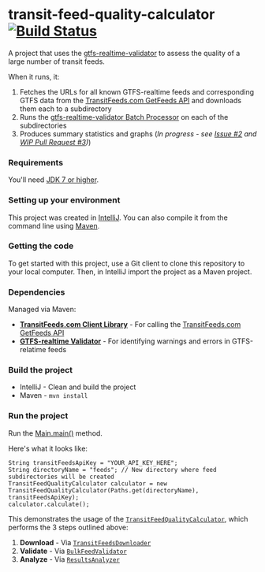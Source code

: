 # transit-feed-quality-calculator [![Build Status](https://travis-ci.org/CUTR-at-USF/transit-feed-quality-calculator.svg?branch=master)](https://travis-ci.org/CUTR-at-USF/transit-feed-quality-calculator)
A project that uses the [gtfs-realtime-validator](https://github.com/CUTR-at-USF/gtfs-realtime-validator) to assess the quality of a large number of transit feeds.

When it runs, it:
1. Fetches the URLs for all known GTFS-realtime feeds and corresponding GTFS data from the [TransitFeeds.com GetFeeds API](http://transitfeeds.com/api/swagger/#!/default/getFeeds) and downloads them each to a subdirectory
1. Runs the [gtfs-realtime-validator Batch Processor](https://github.com/CUTR-at-USF/gtfs-realtime-validator#batch-processing) on each of the subdirectories
1. Produces summary statistics and graphs (*In progress - see [Issue #2](https://github.com/CUTR-at-USF/transit-feed-quality-calculator/issues/2) and [WIP Pull Request #3](https://github.com/CUTR-at-USF/transit-feed-quality-calculator/pull/3))*) 

### Requirements

You'll need [JDK 7 or higher](http://www.oracle.com/technetwork/java/javase/downloads/index.html).

### Setting up your environment

This project was created in [IntelliJ](https://www.jetbrains.com/idea/).  You can also compile it from the command line using [Maven](https://maven.apache.org/).

### Getting the code

To get started with this project, use a Git client to clone this repository to your local computer.  Then, in IntelliJ import the project as a Maven project.

### Dependencies

Managed via Maven:

* [**TransitFeeds.com Client Library**](https://github.com/CUTR-at-USF/transitfeeds-client-library) - For calling the [TransitFeeds.com GetFeeds API](http://transitfeeds.com/api/swagger/#!/default/getFeeds)
* [**GTFS-realtime Validator**](https://github.com/CUTR-at-USF/gtfs-realtime-validator) - For identifying warnings and errors in GTFS-relatime feeds

### Build the project

* IntelliJ - Clean and build the project
* Maven - `mvn install`

### Run the project

Run the [Main.main()](https://github.com/CUTR-at-USF/transit-feed-quality-calculator/blob/master/src/main/java/edu/usf/cutr/transitfeedqualitycalculator/Main.java) method.

Here's what it looks like:

~~~
String transitFeedsApiKey = "YOUR_API_KEY_HERE";
String directoryName = "feeds"; // New directory where feed subdirectories will be created
TransitFeedQualityCalculator calculator = new TransitFeedQualityCalculator(Paths.get(directoryName), transitFeedsApiKey);
calculator.calculate();
~~~

This demonstrates the usage of the [`TransitFeedQualityCalculator`](https://github.com/CUTR-at-USF/transit-feed-quality-calculator/blob/master/src/main/java/edu/usf/cutr/transitfeedqualitycalculator/TransitFeedQualityCalculator.java), which performs the 3 steps outlined above:
1. **Download** - Via [`TransitFeedsDownloader`](https://github.com/CUTR-at-USF/transit-feed-quality-calculator/blob/master/src/main/java/edu/usf/cutr/transitfeedqualitycalculator/TransitFeedsDownloader.java)
1. **Validate** - Via [`BulkFeedValidator`](https://github.com/CUTR-at-USF/transit-feed-quality-calculator/blob/master/src/main/java/edu/usf/cutr/transitfeedqualitycalculator/BulkFeedValidator.java)
1. **Analyze** - Via [`ResultsAnalyzer`](https://github.com/CUTR-at-USF/transit-feed-quality-calculator/blob/master/src/main/java/edu/usf/cutr/transitfeedqualitycalculator/ResultsAnalyzer.java)